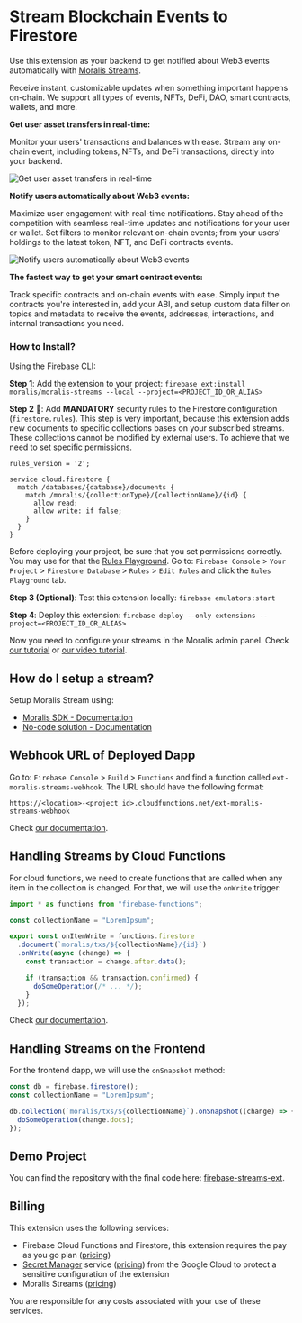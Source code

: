 # Stream Blockchain Events to Firestore

Use this extension as your backend to get notified about Web3 events automatically with [Moralis Streams](https://moralis.io/streams/).

Receive instant, customizable updates when something important happens on-chain. We support all types of events, NFTs, DeFi, DAO, smart contracts, wallets, and more.

**Get user asset transfers in real-time:**

Monitor your users' transactions and balances with ease. Stream any on-chain event, including tokens, NFTs, and DeFi transactions, directly into your backend.

![Get user asset transfers in real-time](https://raw.githubusercontent.com/MoralisWeb3/firebase-extensions/feat/new-description/streams/.github/real-time-transfer.png)

**Notify users automatically about Web3 events:**

Maximize user engagement with real-time notifications. Stay ahead of the competition with seamless real-time updates and notifications for your user or wallet. Set filters to monitor relevant on-chain events; from your users' holdings to the latest token, NFT, and DeFi contracts events.

![Notify users automatically about Web3 events](https://raw.githubusercontent.com/MoralisWeb3/firebase-extensions/feat/new-description/streams/.github/web3-event-notification.png)

**The fastest way to get your smart contract events:**

Track specific contracts and on-chain events with ease. Simply input the contracts you're interested in, add your ABI, and setup custom data filter on topics and metadata to receive the events, addresses, interactions, and internal transactions you need.

### How to Install?

Using the Firebase CLI:

**Step 1**: Add the extension to your project: `firebase ext:install moralis/moralis-streams --local --project=<PROJECT_ID_OR_ALIAS>`

**Step 2** 🚨: Add **MANDATORY** security rules to the Firestore configuration (`firestore.rules`). This step is very important, because this extension adds new documents to specific collections bases on your subscribed streams. These collections cannot be modified by external users. To achieve that we need to set specific permissions.

```
rules_version = '2';

service cloud.firestore {
  match /databases/{database}/documents {
    match /moralis/{collectionType}/{collectionName}/{id} {
      allow read;
      allow write: if false;
    }
  }
}
```

Before deploying your project, be sure that you set permissions correctly. You may use for that the [Rules Playground](https://firebase.google.com/docs/rules/simulator). Go to: `Firebase Console` > `Your Project` > `Firestore Database` > `Rules` > `Edit Rules` and click the `Rules Playground` tab.

**Step 3 (Optional)**: Test this extension locally: `firebase emulators:start`

**Step 4**: Deploy this extension: `firebase deploy --only extensions --project=<PROJECT_ID_OR_ALIAS>`

Now you need to configure your streams in the Moralis admin panel. Check [our tutorial](https://docs.moralis.io/streams-api/integrations/firebase) or [our video tutorial](https://www.youtube.com/watch?v=EieJVLhpvsI).

## How do I setup a stream? 

Setup Moralis Stream using:
* [Moralis SDK - Documentation](https://docs.moralis.io/streams-api/evm/using-node-js-sdk)
* [No-code solution - Documentation](https://docs.moralis.io/streams-api/evm/using-webui)

## Webhook URL of Deployed Dapp

Go to: `Firebase Console` > `Build` > `Functions` and find a function called `ext-moralis-streams-webhook`. The URL should have the following format:

```
https://<location>-<project_id>.cloudfunctions.net/ext-moralis-streams-webhook
```

Check [our documentation](https://docs.moralis.io/streams-api/evm/integrations/firebase#webhook-url-of-deployed-dapp).

## Handling Streams by Cloud Functions 

For cloud functions, we need to create functions that are called when any item in the collection is changed. For that, we will use the `onWrite` trigger:

```ts
import * as functions from "firebase-functions";

const collectionName = "LoremIpsum";

export const onItemWrite = functions.firestore
  .document(`moralis/txs/${collectionName}/{id}`)
  .onWrite(async (change) => {
    const transaction = change.after.data();

    if (transaction && transaction.confirmed) {
      doSomeOperation(/* ... */);
    }
  });
```

Check [our documentation](https://docs.moralis.io/streams-api/evm/integrations/firebase#handling-streams).

## Handling Streams on the Frontend

For the frontend dapp, we will use the `onSnapshot` method:

```ts
const db = firebase.firestore();
const collectionName = "LoremIpsum";

db.collection(`moralis/txs/${collectionName}`).onSnapshot((change) => {
  doSomeOperation(change.docs);
});
```

## Demo Project

You can find the repository with the final code here: [firebase-streams-ext](https://github.com/MoralisWeb3/Moralis-JS-SDK/tree/main/demos/firebase-streams-ext).

## Billing

This extension uses the following services:

* Firebase Cloud Functions and Firestore, this extension requires the pay as you go plan ([pricing](https://firebase.google.com/pricing))
* [Secret Manager](https://cloud.google.com/secret-manager/) service ([pricing](https://cloud.google.com/secret-manager/pricing)) from the Google Cloud to protect a sensitive configuration of the extension
* Moralis Streams ([pricing](https://moralis.io/pricing/))

You are responsible for any costs associated with your use of these services.
